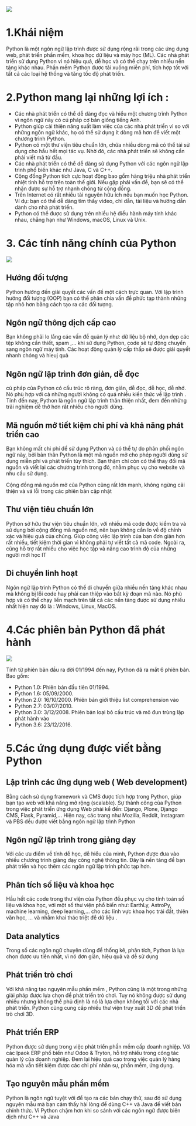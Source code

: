 <img src="https://mona.media/wp-content/uploads/2021/08/python.png">

# 1.Khái niệm
Python là một ngôn ngữ lập trình được sử dụng rộng rãi trong các ứng dụng web, phát triển phần mềm, khoa học dữ liệu và máy học (ML). Các nhà phát triển sử dụng Python vì nó hiệu quả, dễ học và có thể chạy trên nhiều nền tảng khác nhau. Phần mềm Python được tải xuống miễn phí, tích hợp tốt với tất cả các loại hệ thống và tăng tốc độ phát triển.
# 2.Python mang lại những lợi ích : 
- Các nhà phát triển có thể dễ dàng đọc và hiểu một chương trình Python vì ngôn ngữ này có cú pháp cơ bản giống tiếng Anh. 
- Python giúp cải thiện năng suất làm việc của các nhà phát triển vì so với những ngôn ngữ khác, họ có thể sử dụng ít dòng mã hơn để viết một chương trình Python.
- Python có một thư viện tiêu chuẩn lớn, chứa nhiều dòng mã có thể tái sử dụng cho hầu hết mọi tác vụ. Nhờ đó, các nhà phát triển sẽ không cần phải viết mã từ đầu.
- Các nhà phát triển có thể dễ dàng sử dụng Python với các ngôn ngữ lập trình phổ biến khác như Java, C và C++.
- Cộng đồng Python tích cực hoạt động bao gồm hàng triệu nhà phát triển nhiệt tình hỗ trợ trên toàn thế giới. Nếu gặp phải vấn đề, bạn sẽ có thể nhận được sự hỗ trợ nhanh chóng từ cộng đồng.
- Trên Internet có rất nhiều tài nguyên hữu ích nếu bạn muốn học Python. Ví dụ: bạn có thể dễ dàng tìm thấy video, chỉ dẫn, tài liệu và hướng dẫn dành cho nhà phát triển.
- Python có thể được sử dụng trên nhiều hệ điều hành máy tính khác nhau, chẳng hạn như Windows, macOS, Linux và Unix.
# 3. Các tính năng chính của Python
<img src="https://d1iv5z3ivlqga1.cloudfront.net/wp-content/uploads/2020/12/30152017/Python-Developers-Survey-by-JetBrains-1024x683.jpg">

## Hướng đối tượng
Python hướng đến giải quyết các vấn đề một cách trực quan. Với lập trình hướng đối tượng (OOP) bạn có thể phân chia vấn đề phức tạp thành những tập nhỏ hơn bằng cách  tạo ra các đối tượng.

## Ngôn ngữ thông dịch cấp cao
Bạn không phải lo lắng các vấn đề quản lý như: dữ liệu bộ nhớ, dọn dẹp các tệp không cần thiết, spam ,... khi sử dụng Python, code sẽ tự động chuyển sang ngôn ngữ máy tính. Các hoạt động quản lý cấp thấp sẽ được giải quyết nhanh chóng và hieuj quả 

## Ngôn ngữ lập trình đơn giản, dễ đọc
cú pháp của Python có cấu trúc rõ ràng, đơn giản, dễ đọc, dễ học, dễ nhớ. Nó phù hợp với cả những người không có quá nhiều kiến thức về lập trình . Tính đến nay, Python là ngôn ngữ lập trình thân thiện nhất, đem đến những trải nghiệm dễ thở hơn rất nhiều cho người dùng. 

## Mã nguồn mở tiết kiệm chi phí và khả năng phát triển cao
Bạn không mất chi phí để sử dụng Python và có thể tự do phân phối ngôn ngữ này, bởi bản thân Python là một mã nguồn mở cho phép người dùng sử dụng miễn phí và phát triển tùy thích. Bạn thậm chí còn có thể thay đổi mã nguồn và viết lại các chương trình trong đó, nhằm phục vụ cho website và nhu cầu sử dụng. 

Cộng đồng mã nguồn mở của Python cũng rất lớn mạnh, không ngừng cải thiện và vá lỗi trong các phiên bản cập nhật 

## Thư viện tiêu chuẩn lớn
Python sở hữu thư viện tiêu chuẩn lớn, với nhiều mã code được kiểm tra và sử dụng bởi cộng đồng mã nguồn mở, nên bạn không cần lo về độ chính xác và hiệu quả của chúng. Giúp công việc lập trình của bạn đơn giản hơn rất nhiều, tiết kiệm thời gian vì không phải tự viết tất cả mã code. Ngoài ra, cũng hỗ trợ rất nhiều cho việc học tập và nâng cao trình độ của những người mới học IT 

## Di chuyển linh hoạt
Ngôn ngữ lập trình Python có thể di chuyển giữa nhiều nền tảng khác nhau mà không bị lỗi code hay phải can thiệp vào bất kỳ đoạn mã nào. Nó phù hợp và có thể chạy liền mạch trên tất cả các nền tảng được sử dụng nhiều nhất hiện nay đó là : Windows, Linux, MacOS.

# 4.Các phiên bản Python đã phát hành
<img src="https://unitrain.edu.vn/wp-content/uploads/2021/06/TIMELINE.jpg">

Tính từ phiên bản đầu ra đời 01/1994 đến nay, Python đã ra mắt 6 phiên bản. Bao gồm: 
- Python 1.0: Phiên bản đầu tiên 01/1994.
- Python 1.6:  05/09/2000.
- Python 2.0: 16/10/2000. Phiên bản giới thiệu list comprehension vào 
- Python 2.7: 03/07/2010.
- Python 3.0: 3/12/2008. Phiên bản loại bỏ cấu trúc và mô đun trùng lặp phát hành vào 
- Python 3.6: 23/12/2016.
# 5.Các ứng dụng được viết bằng Python
## Lập trình các ứng dụng web ( Web development)
Bằng cách sử dụng framework và CMS được tích hợp trong Python, giúp bạn tạo web với khả năng mở rộng (scalable). Sự thành công của Python trong việc phát triển ứng dụng Web phải kể đến: Django, Plone, Django CMS, Flask, Pyramid,... Hiện nay, các trang như Mozilla, Reddit, Instagram và PBS đều được viết bằng ngôn ngữ lập trình Python
## Ngôn ngữ lập trình trong giảng dạy
Với các ưu điểm về tính dễ học, dễ hiểu của mình, Python được đưa vào nhiều chương trình giảng dạy công nghệ thông tin. Đây là nền tảng để bạn phát triển và học thêm các ngôn ngữ lập trình phức tạp hơn. 
## Phân tích số liệu và khoa học
Hầu hết các code trong thư viện của Python đều phục vụ cho tính toán số liệu và khoa học, với một số thư viện phổ biến như:  EarthLy,  AstroPy, machine learning, deep learning,... cho các lĩnh vực khoa học trái đất, thiên văn học, … và nhằm khai thác triệt để dữ liệu . 
## Data analytics
Trong số các ngôn ngữ chuyên dùng để thống kê, phân tích, Python là lựa chọn được ưu tiên nhất, vì nó đơn giản, hiệu quả và dễ sử dụng 
## Phát triển trò chơi
Với khả năng tạo nguyên mẫu phần mềm , Python cũng là một trong những giải pháp được lựa chọn để phát triển trò chơi. Tuy nó không được sử dụng nhiều nhưng không thể phủ định là nó là lựa chọn không tồi với các nhà phát triển. Python cũng cung cấp nhiều thư viện truy xuất 3D để phát triển trò chơi 3D.
## Phát triển ERP
Python được sử dụng trong việc phát triển phần mềm cấp doanh nghiệp. Với các lpaok ERP phổ biến như Odoo & Tryton, hỗ trợ nhiều trong công tác quản lý của doanh nghiệp. Đem lại hiệu quả cao trong việc quản lý hàng hóa mà vẫn tiết kiệm được các chi phí nhân sự, phần mềm, ứng dụng. 
## Tạo nguyên mẫu phần mềm
Python là ngôn ngữ tuyệt vời để tạo ra các bản chạy thử, sau đó sử dụng nguyên mẫu mà bạn cảm thấy hài lòng để dùng C++ và Java để viết bản chính thức. Vì Python chậm hơn khi so sánh với các ngôn ngữ được biên dịch như C++ và Java 

